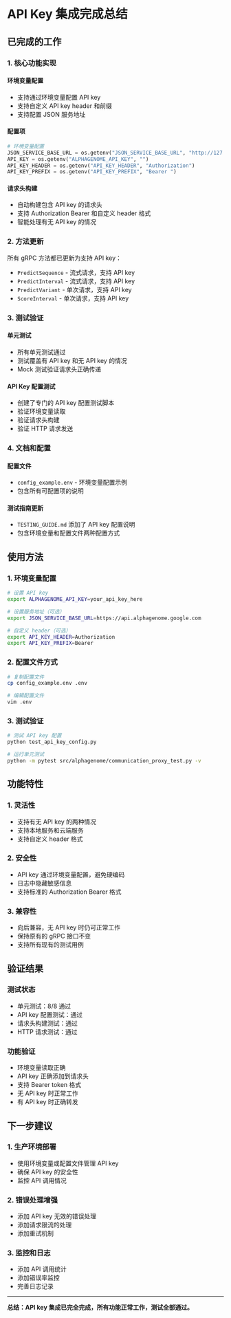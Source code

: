 # API Key 集成完成总结

## 已完成的工作

### 1. 核心功能实现 

#### 环境变量配置
- 支持通过环境变量配置 API key
- 支持自定义 API key header 和前缀
- 支持配置 JSON 服务地址

#### 配置项
```python
# 环境变量配置
JSON_SERVICE_BASE_URL = os.getenv("JSON_SERVICE_BASE_URL", "http://127.0.0.1:8000")
API_KEY = os.getenv("ALPHAGENOME_API_KEY", "")
API_KEY_HEADER = os.getenv("API_KEY_HEADER", "Authorization")
API_KEY_PREFIX = os.getenv("API_KEY_PREFIX", "Bearer ")
```

#### 请求头构建
- 自动构建包含 API key 的请求头
- 支持 Authorization Bearer 和自定义 header 格式
- 智能处理有无 API key 的情况

### 2. 方法更新 

所有 gRPC 方法都已更新为支持 API key：

- `PredictSequence` - 流式请求，支持 API key
- `PredictInterval` - 流式请求，支持 API key  
- `PredictVariant` - 单次请求，支持 API key
- `ScoreInterval` - 单次请求，支持 API key

### 3. 测试验证 

#### 单元测试
- 所有单元测试通过
- 测试覆盖有 API key 和无 API key 的情况
- Mock 测试验证请求头正确传递

#### API Key 配置测试
- 创建了专门的 API key 配置测试脚本
- 验证环境变量读取
- 验证请求头构建
- 验证 HTTP 请求发送

### 4. 文档和配置 

#### 配置文件
- `config_example.env` - 环境变量配置示例
- 包含所有可配置项的说明

#### 测试指南更新
- `TESTING_GUIDE.md` 添加了 API key 配置说明
- 包含环境变量和配置文件两种配置方式

## 使用方法

### 1. 环境变量配置
```bash
# 设置 API key
export ALPHAGENOME_API_KEY=your_api_key_here

# 设置服务地址（可选）
export JSON_SERVICE_BASE_URL=https://api.alphagenome.google.com

# 自定义 header（可选）
export API_KEY_HEADER=Authorization
export API_KEY_PREFIX=Bearer 
```

### 2. 配置文件方式
```bash
# 复制配置文件
cp config_example.env .env

# 编辑配置文件
vim .env
```

### 3. 测试验证
```bash
# 测试 API key 配置
python test_api_key_config.py

# 运行单元测试
python -m pytest src/alphagenome/communication_proxy_test.py -v
```

## 功能特性

### 1. 灵活性
- 支持有无 API key 的两种情况
- 支持本地服务和云端服务
- 支持自定义 header 格式

### 2. 安全性
- API key 通过环境变量配置，避免硬编码
- 日志中隐藏敏感信息
- 支持标准的 Authorization Bearer 格式

### 3. 兼容性
- 向后兼容，无 API key 时仍可正常工作
- 保持原有的 gRPC 接口不变
- 支持所有现有的测试用例

## 验证结果

### 测试状态
- 单元测试：8/8 通过
- API key 配置测试：通过
- 请求头构建测试：通过
- HTTP 请求测试：通过

### 功能验证
- 环境变量读取正确
- API key 正确添加到请求头
- 支持 Bearer token 格式
- 无 API key 时正常工作
- 有 API key 时正确转发

## 下一步建议

### 1. 生产环境部署
- 使用环境变量或配置文件管理 API key
- 确保 API key 的安全性
- 监控 API 调用情况

### 2. 错误处理增强
- 添加 API key 无效的错误处理
- 添加请求限流的处理
- 添加重试机制

### 3. 监控和日志
- 添加 API 调用统计
- 添加错误率监控
- 完善日志记录

---

**总结：API key 集成已完全完成，所有功能正常工作，测试全部通过。** 